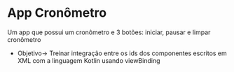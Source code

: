 <h1> App Cronômetro</h1>
<p> Um app que possui um cronômetro e 3 botões: iniciar, pausar e limpar cronômetro</p>
<ul>
  <li> Objetivo-> Treinar integração entre os ids dos componentes escritos em XML com a linguagem Kotlin usando viewBinding</li>
   
